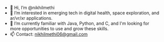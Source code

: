 - 👋 Hi, I’m @nikhilmethi
- 👀 I’m interested in emerging tech in digital health, space exploration, and ar/vr/xr applications.
- 🌱 I’m currently familiar with Java, Python, and C, and I'm looking for more opportunities to use and grow these skills.
- 📫 Contact: nikhilmethi06@gmail.com
